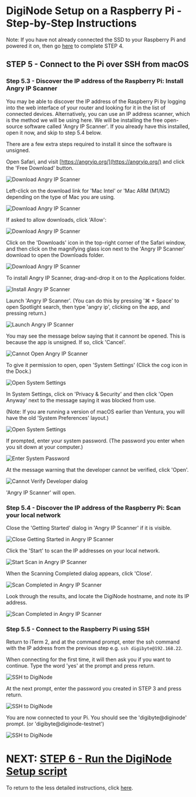 # DigiNode Setup on a Raspberry Pi - Step-by-Step Instructions

Note: If you have not already connected the SSD to your Raspberry Pi and powered it on, then go [here](/docs/rpi_setup_step4_boot_pi.md) to complete STEP 4.

## STEP 5 - Connect to the Pi over SSH from macOS

### Step 5.3 - Discover the IP address of the Raspberry Pi: Install Angry IP Scanner

You may be able to discover the IP address of the Raspberry Pi by logging into the web interface of your router and looking for it in the list of connected devices. Alternatively, you can use an IP address scanner, which is the method we will be using here. We will be installing the free open-source software called 'Angry IP Scanner'. If you already have this installed, open it now, and skip to step 5.4 below.

There are a few extra steps required to install it since the software is unsigned.

Open Safari, and visit [https://angryip.org/](https://angryip.org/) and click the 'Free Download' button.

![Download Angry IP Scanner](/images/macos_setup_5_3a.png)

Left-click on the download link for 'Mac Intel' or 'Mac ARM (M1/M2) depending on the type of Mac you are using.

![Download Angry IP Scanner](/images/macos_setup_5_3b.png)

If asked to allow downloads, click 'Allow':

![Download Angry IP Scanner](/images/macos_setup_5_3c.png)

Click on the 'Downloads' icon in the top-right corner of the Safari window, and then click on the magnifying glass icon next to the 'Angry IP Scanner' download to open the Downloads folder.

![Download Angry IP Scanner](/images/macos_setup_5_3d.png)

To install Angry IP Scanner, drag-and-drop it on to the Applications folder.

![Install Angry IP Scanner](/images/macos_setup_5_3e.gif)

Launch 'Angry IP Scanner'. (You can do this by pressing '⌘ + Space' to open Spotlight search, then type 'angry ip', clicking on the app, and pressing return.)

![Launch Angry IP Scanner](/images/macos_setup_5_3f.png)

You may see the message below saying that it cannont be opened. This is because the app is unsigned. If so, click 'Cancel'.

![Cannot Open Angry IP Scanner](/images/macos_setup_5_3g.png)

To give it permission to open, open 'System Settings' (Click the cog icon in the Dock.)

![Open System Settings](/images/macos_setup_5_3h.png)

In System Settings, click on 'Privacy & Security' and then click 'Open Anyway' next to the message saying it was blocked from use.

(Note: If you are running a version of macOS earlier than Ventura, you will have the old 'System Preferences' layout.)

![Open System Settings](/images/macos_setup_5_3i.png)

If prompted, enter your system password. (The password you enter when you sit down at your computer.) 

![Enter System Password](/images/macos_setup_5_3j.png)

At the message warning that the developer cannot be verified, click 'Open'.

![Cannot Verify Developer dialog](/images/macos_setup_5_3k.png)

'Angry IP Scanner' will open.

### Step 5.4 - Discover the IP address of the Raspberry Pi: Scan your local network

Close the 'Getting Started' dialog in 'Angry IP Scanner' if it is visible.

![Close Getting Started in Angry IP Scanner](/images/macos_setup_5_4a.png)

Click the 'Start' to scan the IP addresses on your local network.

![Start Scan in Angry IP Scanner](/images/macos_setup_5_4b.png)

When the Scanning Completed dialog appears, click 'Close'.

![Scan Completed in Angry IP Scanner](/images/macos_setup_5_4c.png)

Look through the results, and locate the DigiNode hostname, and note its IP address.

![Scan Completed in Angry IP Scanner](/images/macos_setup_5_4d.png)

### Step 5.5 - Connect to the Raspberry Pi using SSH

Return to iTerm 2, and at the command prompt, enter the ssh command with the IP address from the previous step e.g. ```ssh digibyte@192.168.22```.

When connecting for the first time, it will then ask you if you want to continue. Type the word 'yes' at the prompt and press return.

![SSH to DigiNode](/images/macos_setup_5_5a.png)

At the next prompt, enter the password you created in STEP 3 and press return.

![SSH to DigiNode](/images/macos_setup_5_5b.png)

You are now connected to your Pi. You should see the 'digibyte@diginode' prompt. (or 'digibyte@diginode-testnet')

![SSH to DigiNode](/images/macos_setup_5_5c.png)


# NEXT: [STEP 6 - Run the DigiNode Setup script](/docs/rpi_setup_step6_run_diginode_setup.md)

To return to the less detailed instructions, click [here](/docs/rpi_setup.md).